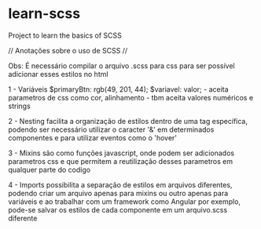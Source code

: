 # learn-scss
Project to learn the basics of SCSS

// Anotações sobre o uso de SCSS //

Obs: É necessário compilar o arquivo .scss para css para ser possível adicionar esses estilos no html

1 - Variáveis
	$primaryBtn: rgb(49, 201, 44);
	$variavel: valor;
	- aceita parametros de css como cor, alinhamento
    - tbm aceita valores numéricos e strings

2 - Nesting
    facilita a organização de estilos dentro de uma tag específica, podendo ser necessário utilizar o caracter '&' em determinados componentes
    e para utilizar eventos como o 'hover'

3 - Mixins
    são como funções javascript, onde podem ser adicionados parametros css e que permitem a reutilização desses parametros em qualquer parte do codigo

4 - Imports
    possibilita a separação de estilos em arquivos diferentes, podendo criar um arquivo apenas para mixins ou outro apenas para variáveis e ao trabalhar
    com um framework como Angular por exemplo, pode-se salvar os estilos de cada componente em um arquivo.scss diferente
